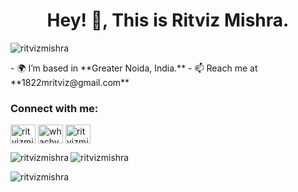 <h1 align="center">Hey! 👋, This is Ritviz Mishra.</h1>
<p align="left"> <img src="https://komarev.com/ghpvc/?username=ritvizmishra&label=Profile%20views&color=0e75b6&style=flat" alt="ritvizmishra" /> </p>
- 🌍 I’m based in **Greater Noida, India.**
- 📫 Reach me at **1822mritviz@gmail.com**
</p>

<h3 align="left">Connect with me:</h3>
<p align="left">
<a href="https://linkedin.com/in/ritvizmishra" target="blank"><img align="center" src="https://raw.githubusercontent.com/rahuldkjain/github-profile-readme-generator/master/src/images/icons/Social/linked-in-alt.svg" alt="ritvizmishra" height="30" width="40" /></a>
<a href="https://instagram.com/rxtvxz" target="blank"><img align="center" src="https://raw.githubusercontent.com/rahuldkjain/github-profile-readme-generator/master/src/images/icons/Social/instagram.svg" alt="whachyudoinnnnn" height="30" width="40" /></a>
<a href="https://www.leetcode.com/ritvizmishra" target="blank"><img align="center" src="https://raw.githubusercontent.com/rahuldkjain/github-profile-readme-generator/master/src/images/icons/Social/leet-code.svg" alt="ritvizmishra" height="30" width="40" /></a>
</p>

<p><img align="left" src="https://github-readme-stats.vercel.app/api/top-langs?username=ritvizmishra&show_icons=true&locale=en&layout=compact" alt="ritvizmishra" /></p>

<p><img align="center" src="https://github-readme-stats.vercel.app/api?username=ritvizmishra&show_icons=true&locale=en" alt="ritvizmishra" /></p>
<p><img align="center" src="https://github-readme-streak-stats.herokuapp.com/?user=ritvizmishra&" alt="ritvizmishra" /></p>
